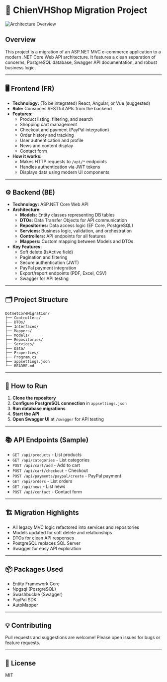 # 🛒 ChienVHShop Migration Project

![Architecture Overview](images/Screenshot%202025-08-11%20at%209.34.31 AM.png)

## Overview
This project is a migration of an ASP.NET MVC e-commerce application to a modern .NET Core Web API architecture. It features a clean separation of concerns, PostgreSQL database, Swagger API documentation, and robust business logic.

---

## 🖥️ Frontend (FR)

- **Technology:** (To be integrated) React, Angular, or Vue (suggested)
- **Role:** Consumes RESTful APIs from the backend
- **Features:**
  - Product listing, filtering, and search
  - Shopping cart management
  - Checkout and payment (PayPal integration)
  - Order history and tracking
  - User authentication and profile
  - News and content display
  - Contact form
- **How it works:**
  - Makes HTTP requests to `/api/*` endpoints
  - Handles authentication via JWT tokens
  - Displays data using modern UI components

---

## ⚙️ Backend (BE)

- **Technology:** ASP.NET Core Web API
- **Architecture:**
  - **Models:** Entity classes representing DB tables
  - **DTOs:** Data Transfer Objects for API communication
  - **Repositories:** Data access logic (EF Core, PostgreSQL)
  - **Services:** Business logic, validation, and orchestration
  - **Controllers:** API endpoints for all features
  - **Mappers:** Custom mapping between Models and DTOs
- **Key Features:**
  - Soft delete (IsActive field)
  - Pagination and filtering
  - Secure authentication (JWT)
  - PayPal payment integration
  - Export/report endpoints (PDF, Excel, CSV)
  - Swagger for API testing

---

## 🗂️ Project Structure

```
DotnetCoreMigration/
├── Controllers/
├── DTOs/
├── Interfaces/
├── Mappers/
├── Models/
├── Repositories/
├── Services/
├── Data/
├── Properties/
├── Program.cs
├── appsettings.json
└── README.md
```

---

## 🚀 How to Run

1. **Clone the repository**
2. **Configure PostgreSQL connection** in `appsettings.json`
3. **Run database migrations**
4. **Start the API**
5. **Open Swagger UI** at `/swagger` for API testing

---

## 📚 API Endpoints (Sample)

- `GET /api/products` - List products
- `GET /api/categories` - List categories
- `POST /api/cart/add` - Add to cart
- `POST /api/cart/checkout` - Checkout
- `POST /api/payments/paypal/create` - PayPal payment
- `GET /api/orders` - List orders
- `GET /api/news` - List news
- `POST /api/contact` - Contact form

---

## 🏗️ Migration Highlights

- All legacy MVC logic refactored into services and repositories
- Models updated for soft delete and relationships
- DTOs for clean API responses
- PostgreSQL replaces SQL Server
- Swagger for easy API exploration

---

## 📦 Packages Used
- Entity Framework Core
- Npgsql (PostgreSQL)
- Swashbuckle (Swagger)
- PayPal SDK
- AutoMapper

---

## 💡 Contributing
Pull requests and suggestions are welcome! Please open issues for bugs or feature requests.

---

## 📄 License
MIT
